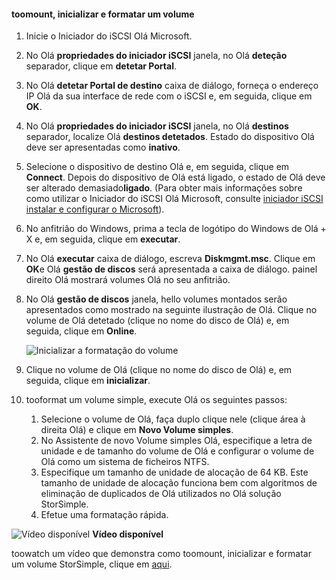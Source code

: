 <!--author=SharS last changed: 9/17/15-->

#### <a name="toomount-initialize-and-format-a-volume"></a>toomount, inicializar e formatar um volume
1. Inicie o Iniciador do iSCSI Olá Microsoft.
2. No Olá **propriedades do iniciador iSCSI** janela, no Olá **deteção** separador, clique em **detetar Portal**.
3. No Olá **detetar Portal de destino** caixa de diálogo, forneça o endereço IP Olá da sua interface de rede com o iSCSI e, em seguida, clique em **OK**. 
4. No Olá **propriedades do iniciador iSCSI** janela, no Olá **destinos** separador, localize Olá **destinos detetados**. Estado do dispositivo Olá deve ser apresentadas como **inativo**.
5. Selecione o dispositivo de destino Olá e, em seguida, clique em **Connect**. Depois do dispositivo de Olá está ligado, o estado de Olá deve ser alterado demasiado**ligado**. (Para obter mais informações sobre como utilizar o Iniciador do iSCSI Olá Microsoft, consulte [iniciador iSCSI instalar e configurar o Microsoft][1]).
6. No anfitrião do Windows, prima a tecla de logótipo do Windows de Olá + X e, em seguida, clique em **executar**. 
7. No Olá **executar** caixa de diálogo, escreva **Diskmgmt.msc**. Clique em **OK**e Olá **gestão de discos** será apresentada a caixa de diálogo. painel direito Olá mostrará volumes Olá no seu anfitrião.
8. No Olá **gestão de discos** janela, hello volumes montados serão apresentados como mostrado na seguinte ilustração de Olá. Clique no volume de Olá detetado (clique no nome do disco de Olá) e, em seguida, clique em **Online**.
   
     ![Inicializar a formatação do volume](./media/storsimple-mount-initialize-format-volume/HCS_InitializeFormatVolume-include.png) 
9. Clique no volume de Olá (clique no nome do disco de Olá) e, em seguida, clique em **inicializar**.
10. tooformat um volume simple, execute Olá os seguintes passos:
    
    1. Selecione o volume de Olá, faça duplo clique nele (clique área à direita Olá) e clique em **Novo Volume simples**.
    2. No Assistente de novo Volume simples Olá, especifique a letra de unidade e de tamanho do volume de Olá e configurar o volume de Olá como um sistema de ficheiros NTFS.
    3. Especifique um tamanho de unidade de alocação de 64 KB. Este tamanho de unidade de alocação funciona bem com algoritmos de eliminação de duplicados de Olá utilizados no Olá solução StorSimple.
    4. Efetue uma formatação rápida.

![Vídeo disponível](./media/storsimple-mount-initialize-format-volume/Video_icon.png) **Vídeo disponível**

toowatch um vídeo que demonstra como toomount, inicializar e formatar um volume StorSimple, clique em [aqui](https://azure.microsoft.com/documentation/videos/mount-initialize-and-format-a-storsimple-volume/).

<!--Link references-->
[1]: https://technet.microsoft.com/library/ee338480(WS.10).aspx
